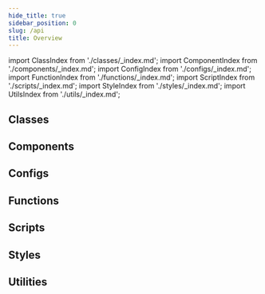```yaml
---
hide_title: true
sidebar_position: 0
slug: /api
title: Overview
---
```


import ClassIndex from './classes/_index.md';
import ComponentIndex from './components/_index.md';
import ConfigIndex from './configs/_index.md';
import FunctionIndex from './functions/_index.md';
import ScriptIndex from './scripts/_index.md';
import StyleIndex from './styles/_index.md';
import UtilsIndex from './utils/_index.md';

## Classes
<ClassIndex />

## Components
<ComponentIndex />

## Configs
<ConfigIndex />

## Functions
<FunctionIndex />

## Scripts
<ScriptIndex />

## Styles
<StyleIndex />

## Utilities
<UtilsIndex />
